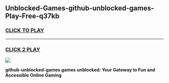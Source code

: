 
## Unblocked-Games-github-unblocked-games-Play-Free-q37kb
<h3>
<a href="https://premium76.site?title=github-unblocked-games&ref=19M">CLICK TO PLAY</a></h3>
<hr>

<h3>
<a href="https://premium76.site?title=github-unblocked-games&ref=19M">CLICK 2 PLAY</a>
  
</h3>

<a href="https://premium76.site?title=github-unblocked-games&ref=19M"><img src="https://clearcache.store/games.png"></a>


**github-unblocked-games games unblocked: Your Gateway to Fun and Accessible Online Gaming**
